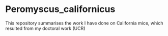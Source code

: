 # Peromyscus_californicus
This repository summarises the work I have done on California mice, which resulted from my doctoral work (UCR)
